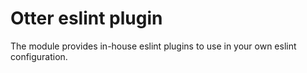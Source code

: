 # Otter eslint plugin

The module provides in-house eslint plugins to use in your own eslint configuration.
